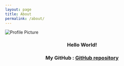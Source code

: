 ```yaml
---
layout: page
title: About
permalink: /about/
---
```


<img src="{{ site.baseurl }}/assets/profile-placeholder.gif" title="Profile Picture" class="profile">

<br>
<h3 style="text-align: center;">Hello World!<h3>
<h3 style="text-align: center;"> My GitHub : <a href="https://github.com/Oraindrop">GitHub repository</a> </h3>




